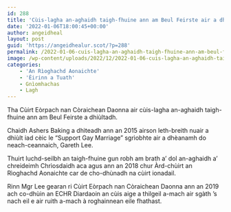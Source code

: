 ```yaml
---
id: 288
title: 'Cùis-lagha an-aghaidh taigh-fhuine ann am Beul Feirste air a dhiùltadh'
date: '2022-01-06T18:00:45+00:00'
author: angeidheal
layout: post
guid: 'https://angeidhealur.scot/?p=288'
permalink: /2022-01-06-cuis-lagha-an-aghaidh-taigh-fhuine-ann-am-beul-feirste-air-a-dhiultadh/
image: /wp-content/uploads/2022/12/2022-01-06-cuis-lagha-an-aghaidh-taigh-fhuine-ann-am-beul-feirste-air-a-dhiultadh.webp
categories:
    - 'An Rìoghachd Aonaichte'
    - 'Èirinn a Tuath'
    - Gnìomhachas
    - Lagh
---
```


Tha Cùirt Eòrpach nan Còraichean Daonna air cùis-lagha an-aghaidh taigh-fhuine ann am Beul Feirste a dhiùltadh.

Chaidh Ashers Baking a dhìteadh ann an 2015 airson leth-breith nuair a dhiùlt iad cèic le “Support Gay Marriage” sgrìobhte air a dhèanamh do neach-ceannaich, Gareth Lee.

Thuirt luchd-seilbh an taigh-fhuine gun robh am brath a’ dol an-aghaidh a’ chreideimh Chrìosdaidh aca agus ann an 2018 chur Àrd-chùirt an Rìoghachd Aonaichte car de cho-dhùnadh na cùirt ionadail.

Rinn Mgr Lee gearan ri Cùirt Eòrpach nan Còraichean Daonna ann an 2019 ach co-dhùin an ECHR Diardaoin an cùis aige a thilgeil a-mach air sgàth ’s nach eil e air ruith a-mach à roghainnean eile fhathast.